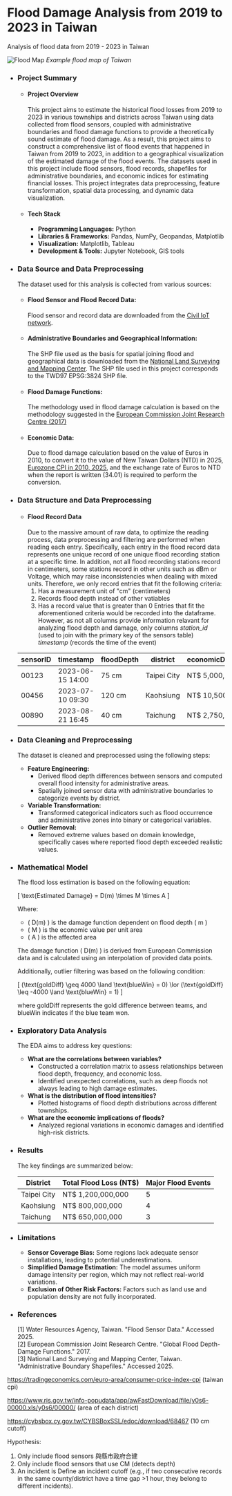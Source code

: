 # Flood Damage Analysis from 2019 to 2023 in Taiwan
Analysis of flood data from 2019 - 2023 in Taiwan

![Flood Map](assets/flood_map.jpg)
*Example flood map of Taiwan*

- ### Project Summary
  - #### Project Overview
    This project aims to estimate the historical flood losses from 2019 to 2023 in various townships and districts across Taiwan using data collected from flood sensors, coupled with administrative boundaries and flood damage functions to provide a theoretically sound estimate of flood damage. As a result, this project aims to construct a comprehensive list of flood events that happened in Taiwan from 2019 to 2023, in addition to a geographical visualization of the estimated damage of the flood events. The datasets used in this project include flood sensors, flood records, shapefiles for administrative boundaries, and economic indices for estimating financial losses. This project integrates data preprocessing, feature transformation, spatial data processing, and dynamic data visualization.
  
  - #### Tech Stack
    - **Programming Languages:** Python
    - **Libraries & Frameworks:** Pandas, NumPy, Geopandas, Matplotlib
    - **Visualization:** Matplotlib, Tableau
    - **Development & Tools:** Jupyter Notebook, GIS tools

- ### Data Source and Data Preprocessing
  The dataset used for this analysis is collected from various sources:
  - #### Flood Sensor and Flood Record Data:
    Flood sensor and record data are downloaded from the [Civil IoT network](https://history.colife.org.tw/#/). 
  - #### Administrative Boundaries and Geographical Information:
    The SHP file used as the basis for spatial joining flood and geographical data is downloaded from the [National Land Surveying and Mapping Center](https://maps.nlsc.gov.tw/MbIndex_qryPage.action?fun=8). The SHP file used in this project corresponds to the TWD97 EPSG:3824 SHP file. 
  - #### Flood Damage Functions:
    The methodology used in flood damage calculation is based on the methodology suggested in the [European Commission Joint Research Centre (2017)](https://publications.jrc.ec.europa.eu/repository/handle/JRC105688)
  - #### Economic Data:
    Due to flood damage calculation based on the value of Euros in 2010, to convert it to the value of New Taiwan Dollars (NTD) in 2025, [Eurozone CPI in 2010, 2025](https://tradingeconomics.com/euro-area/consumer-price-index-cpi), and the exchange rate of Euros to NTD when the report is written (34.01) is required to perform the conversion. 

- ### Data Structure and Data Preprocessing
   - #### Flood Record Data
     Due to the massive amount of raw data, to optimize the reading process, data preprocessing and filtering are performed when reading each entry. Specifically, each entry in the flood record data represents one unique record of one unique flood recording station at a specific time. In addition, not all flood recording stations record in centimeters, some stations record in other units such as dBm or Voltage, which may raise inconsistencies when dealing with mixed units. Therefore, we only record entries that fit the following criteria:
     1. Has a measurement unit of "cm" (centimeters)
     2. Records flood depth instead of other vatiables
     3. Has a record value that is greater than 0
     Entries that fit the aforementioned criteria would be recorded into the dataframe. However, as not all columns provide information relavant for analyzing flood depth and damage, only columns *station_id* (used to join with the primary key of the sensors table) *timestamp* (records the time of the event) 


  | sensorID | timestamp           | floodDepth | district       | economicDamage |
  |----------|---------------------|------------|---------------|----------------|
  | 00123    | 2023-06-15 14:00    | 75 cm      | Taipei City   | NT$ 5,000,000  |
  | 00456    | 2023-07-10 09:30    | 120 cm     | Kaohsiung     | NT$ 10,500,000 |
  | 00890    | 2023-08-21 16:45    | 40 cm      | Taichung      | NT$ 2,750,000  |

- ### Data Cleaning and Preprocessing
  The dataset is cleaned and preprocessed using the following steps:
  - **Feature Engineering:**
    - Derived flood depth differences between sensors and computed overall flood intensity for administrative areas.
    - Spatially joined sensor data with administrative boundaries to categorize events by district.
  - **Variable Transformation:**
    - Transformed categorical indicators such as flood occurrence and administrative zones into binary or categorical variables.
  - **Outlier Removal:**
    - Removed extreme values based on domain knowledge, specifically cases where reported flood depth exceeded realistic values.

- ### Mathematical Model
  The flood loss estimation is based on the following equation:

  \[
  \text{Estimated Damage} = D(m) \times M \times A
  \]

  Where:
  - \( D(m) \) is the damage function dependent on flood depth \( m \)
  - \( M \) is the economic value per unit area
  - \( A \) is the affected area

  The damage function \( D(m) \) is derived from European Commission data and is calculated using an interpolation of provided data points.

  Additionally, outlier filtering was based on the following condition:
  
  \[
  (\text{goldDiff} \geq 4000 \land \text{blueWin} = 0) \lor (\text{goldDiff} \leq -4000 \land \text{blueWin} = 1)
  \]
  
  where goldDiff represents the gold difference between teams, and blueWin indicates if the blue team won.

- ### Exploratory Data Analysis
  The EDA aims to address key questions:
  - **What are the correlations between variables?**
    - Constructed a correlation matrix to assess relationships between flood depth, frequency, and economic loss.
    - Identified unexpected correlations, such as deep floods not always leading to high damage estimates.
  - **What is the distribution of flood intensities?**
    - Plotted histograms of flood depth distributions across different townships.
  - **What are the economic implications of floods?**
    - Analyzed regional variations in economic damages and identified high-risk districts.

- ### Results
  The key findings are summarized below:
  
  | District      | Total Flood Loss (NT$) | Major Flood Events |
  |--------------|----------------------|----------------|
  | Taipei City  | NT$ 1,200,000,000    | 5              |
  | Kaohsiung    | NT$ 800,000,000      | 4              |
  | Taichung     | NT$ 650,000,000      | 3              |
  
- ### Limitations
  - **Sensor Coverage Bias:** Some regions lack adequate sensor installations, leading to potential underestimations.
  - **Simplified Damage Estimation:** The model assumes uniform damage intensity per region, which may not reflect real-world variations.
  - **Exclusion of Other Risk Factors:** Factors such as land use and population density are not fully incorporated.

- ### References
  [1] Water Resources Agency, Taiwan. "Flood Sensor Data." Accessed 2025.  
  [2] European Commission Joint Research Centre. "Global Flood Depth-Damage Functions." 2017.  
  [3] National Land Surveying and Mapping Center, Taiwan. "Administrative Boundary Shapefiles." Accessed 2025.  



https://tradingeconomics.com/euro-area/consumer-price-index-cpi (taiwan cpi)

https://www.ris.gov.tw/info-popudata/app/awFastDownload/file/y0s6-00000.xls/y0s6/00000/ (area of each district)

https://cybsbox.cy.gov.tw/CYBSBoxSSL/edoc/download/68467 (10 cm cutoff)

Hypothesis:
1. Only include flood sensors 與縣市政府合建
2. Only include flood sensors that use CM (detects depth)
3. An incident is Define an incident cutoff (e.g., if two consecutive records in the same county/district have a time gap >1 hour, they belong to different incidents).
